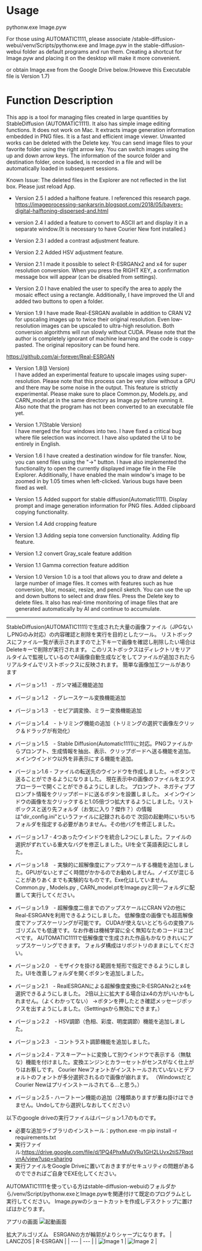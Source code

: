 # Usage
pythonw.exe Image.pyw

For those using AUTOMATIC1111, please associate /stable-diffusion-webui/venv/Scripts/pythonw.exe and Image.pyw in the stable-diffusion-webui folder as default programs and run them. Creating a shortcut for Image.pyw and placing it on the desktop will make it more convenient.

or obtain Image.exe from the Google Drive below.(Howeve this Executable file is Version 1.7)

# Function Description #
This app is a tool for managing files created in large quantities by StableDiffusion (AUTOMATIC1111). It also has simple image editing functions. It does not work on Mac. It extracts image generation information embedded in PNG files. It is a fast and efficient image viewer. Unwanted works can be deleted with the Delete key. You can send image files to your favorite folder using the right arrow key. You can switch images using the up and down arrow keys. The information of the source folder and destination folder, once loaded, is recorded in a file and will be automatically loaded in subsequent sessions.

Known Issue: The deleted files in the Explorer are not reflected in the list box. Please just reload App.

* Version 2.5
I added a halftone feature. I referenced this research page. https://imageprocessing-sankarsrin.blogspot.com/2018/05/bayers-digital-halftoning-dispersed-and.html

* version 2.4
I added a feature to convert to ASCII art and display it in a separate window.(It is necessary to have Courier New font installed.)

* Version 2.3
I added a contrast adjustment feature.

* Version 2.2
Added HSV adjustment feature.

* Version 2.1
I made it possible to select R-ESRGANx2 and x4 for super resolution conversion. When you press the RIGHT KEY, a confirmation message box will appear (can be disabled from settings).

* Version 2.0
I have enabled the user to specify the area to apply the mosaic effect using a rectangle. Additionally, I have improved the UI and added two buttons to open a folder.

* Version 1.9
I have made Real-ESRGAN available in addition to CRAN V2 for upscaling images up to twice their original resolution. Even low-resolution images can be upscaled to ultra-high resolution. Both conversion algorithms will run slowly without CUDA. Please note that the author is completely ignorant of machine learning and the code is copy-pasted. The original repository can be found here.

https://github.com/ai-forever/Real-ESRGAN

* Version 1.8(β Version)  
I have added an experimental feature to upscale images using super-resolution. Please note that this process can be very slow without a GPU and there may be some noise in the output. This feature is strictly experimental. Please make sure to place Common.py, Models.py, and CARN_model.pt in the same directory as Image.py before running it. Also note that the program has not been converted to an executable file yet.    

* Version 1.7(Stable Version)  
I have merged the four windows into two. I have fixed a critical bug where file selection was incorrect. I have also updated the UI to be entirely in English.


* Version 1.6
I have created a destination window for file transfer. Now, you can send files using the "→" button. I have also implemented the functionality to open the currently displayed image file in the File Explorer. Additionally, I have enabled the main window's image to be zoomed in by 1.05 times when left-clicked. Various bugs have been fixed as well.

* Version 1.5
    Added support for stable diffusion(Automatic1111). Display prompt and image generation information for PNG files. Added clipboard copying functionality.

* Version 1.4
    Add cropping feature

* Version 1.3
    Adding sepia tone conversion functionality.
    Adding flip feature.

* Version 1.2
    convert Gray_scale feature addition
    
* Version 1.1
    Gamma correction feature addition

* Version 1.0
    Version 1.0 is a tool that allows you to draw and delete a large number of image files. It comes with features such as hue conversion, blur, mosaic, resize, and pencil sketch. 
    You can use the up and down buttons to select and draw files. Press the Delete key to delete files. 
    It also has real-time monitoring of image files that are generated automatically by AI and continue to accumulate.

***
StableDiffusion(AUTOMATIC1111)で生成された大量の画像ファイル（JPGないしPNGのみ対応）の内容確認と削除を実行を目的としたツール。
リストボックスにファイル一覧が表示されますので上下キーで画像を確認し削除したい場合はDeleteキーで削除が実行されます。
このリストボックスはディレクトリをリアルタイムで監視しているのでAI画像自動生成などをしてファイルが追加されたらリアルタイムでリストボックスに反映されます。
簡単な画像加工ツールがあります

* バージョン1.1　- ガンマ補正機能追加

* バージョン1.2　- グレースケール変換機能追加

* バージョン1.3　- セピア調変換、ミラー変換機能追加

* バージョン1.4　- トリミング機能の追加（トリミングの選択で画像左クリック＆ドラッグが有効化）

* バージョン1.5　- Stable Diffusion(Automatic1111)に対応。PNGファイルからプロンプト、生成情報を抽出、表示、クリップボードへ送る機能を追加。
メインウインドウ以外を非表示にする機能を追加。

* バージョン1.6 - ファイルの転送先のウインドウを作成しました。→ボタンで送ることができるようになりました。
現在表示中の画像のファイルをエクスプローラーで開くことができるようにしました。
プロンプト、ネガティブプロンプト情報をクリップボードに送るボタンを設置しました。
メインウインドウの画像を左クリックすると1.05倍づつ拡大するようにしました。リストボックスと送り先フォルダ（お気に入り？傑作？）の情報は"dir_config.ini"というファイルに記録されるので
次回の起動時にいちいちフォルダを指定する必要がありません。その他バグを修正しました。

* バージョン1.7 - 4つあったウインドウを統合し2つにしました。ファイルの選択がずれている重大なバグを修正しました。UIを全て英語表記にしました。

* バージョン1.8　- 実験的に超解像度にアップスケールする機能を追加しました。GPUがないとすごく時間がかかるのでお勧めしません。ノイズが混じることがありあくまでも実験的なものです。Exe化はしていません。Common.py , Models.py , CARN_model.ptをImage.pyと同一フォルダに配置して実行してください。
 
* バージョン1.9　- 超解像度二倍までのアップスケールにCRAN V2の他にReal-ESRGANを利用できるようにしました。
低解像度の画像でも超高解像度でアップスケーリングが可能です。
CUDAが使えないとどちらの変換アルゴリズムでも低速です。なお作者は機械学習に全く無知なためコードはコピペです。
AUTOMATIC1111で低解像度で生成された作品もかなりきれいにアップスケーリングできます。
フォルダ構成はリポジトリのままにしてください。
 
* バージョン2.0　- モザイクを掛ける範囲を矩形で指定できるようにしました。UIを改善しフォルダを開くボタンを追加しました。

* バージョン2.1　- RealESRGANによる超解像度変換にR-ESRGANx2とx4を選択できるようにしました。
2倍以上に拡大する場合はx4の方がいいかもしれません。（よくわかってない）
→ボタンを押したとき確認メッセージボックスを出すようにしました。（Setttingsから無効にできます。）

* バージョン2.2　- HSV調節（色相、彩度、明度調節）機能を追加しました。

* バージョン2.3　- コントラスト調節機能を追加しました。

* バージョン2.4 - アスキーアートに変換して別ウインドウで表示する（無駄な）機能を付けました。変換エンジンとカラーセットがセンスがなく仕上がりはお察しです。
Courier Newフォントがインストールされていないとデフォルトのフォントが多分選択されるので画像が崩れます。
（WindowsだとCourier Newはプリインストールされてる...と思う。）

* バージョン2.5 - ハーフトーン機能の追加（2種類ありますが重ね掛けはできません。Undoしてから選択しなおしてください）
 
以下のgoogle driveの実行ファイルはバージョン1.7のものです。

* 必要な追加ライブラリのインストール：python.exe -m pip install -r requirements.txt
* 実行ファイル:https://drive.google.com/file/d/1PQ4PhxMu0VRu1GH2LUvx2tiS7RqotvnA/view?usp=sharing
* 実行ファイルをGoogle Driveに置いておきますがセキュリティの問題があるのでできればご自身でEXE化してください。

AUTOMATIC1111を使っている方はstable-diffusion-webuiのフォルダから/venv/Script/pythonw.exeとImage.pywを関連付けて既定のプログラムとし実行してください。
Image.pywのショートカットを作成しデスクトップに置けばはかどります。


アプリの画面
![起動画面](image/view.png)

拡大アルゴリズム　ESRGANの方が輪郭がよりシャープになります。
| LANCZOS | R-ESRGAN |
| --- | --- |
| ![Image 1](image/lanczos.png) | ![Image 2](image/esrganx2.png) |
